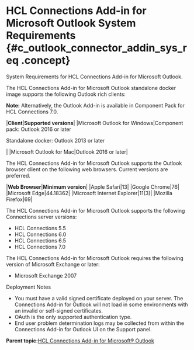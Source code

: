 # HCL Connections Add-in for Microsoft Outlook System Requirements {#c_outlook_connector_addin_sys_req .concept}

System Requirements for HCL Connections Add-in for Microsoft Outlook.

The HCL Connections Add-in for Microsoft Outlook standalone docker image supports the following Outlook rich clients:

**Note:** Alternatively, the Outlook Add-in is available in Component Pack for HCL Connections 7.0.

|**Client**|**Supported versions**|
|Microsoft Outlook for Windows|Component pack: Outlook 2016 or later

 Standalone docker: Outlook 2013 or later

|
|Microsoft Outlook for Mac|Outlook 2016 or later|

The HCL Connections Add-in for Microsoft Outlook supports the Outlook browser client on the following web browsers. Current versions are preferred.

|**Web Browser**|**Minimum version**|
|Apple Safari|13|
|Google Chrome|76|
|Microsoft Edge|44.18362|
|Microsoft Internet Explorer|11\(3\)|
|Mozilla Firefox|69|

The HCL Connections Add-in for Microsoft Outlook supports the following Connections server versions:

-   HCL Connections 5.5
-   HCL Connections 6.0
-   HCL Connections 6.5
-   HCL Connections 7.0

The HCL Connections Add-in for Microsoft Outlook requires the following version of Microsoft Exchange or later:

-   Microsoft Exchange 2007

Deployment Notes

-   You must have a valid signed certificate deployed on your server. The Connections Add-in for Outlook will not load in some environments with an invalid or self-signed certificates.
-   OAuth is the only supported authentication type.
-   End user problem determination logs may be collected from within the Connections Add-in for Outlook UI on the Support panel.

**Parent topic:**[HCL Connections Add-in for Microsoft® Outlook](../../connectors/admin/c_outlook_connector.md)

